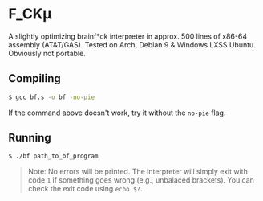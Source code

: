 # F_CKμ
A slightly optimizing brainf*ck interpreter in approx. 500 lines of x86-64 assembly (AT&amp;T/GAS). Tested on Arch, Debian 9 &amp; Windows LXSS Ubuntu. Obviously not portable.

## Compiling
```sh
$ gcc bf.s -o bf -no-pie 
```
If the command above doesn't work, try it without the ``no-pie`` flag.

## Running
```sh
$ ./bf path_to_bf_program
```
> Note: No errors will be printed. The interpreter will simply exit with code ``1`` if something goes wrong (e.g., unbalaced brackets). You can check the exit code using ``echo $?``.
